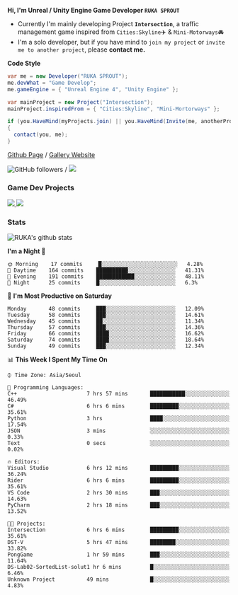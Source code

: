 **Hi, I'm Unreal / Unity Engine Game Developer `RUKA SPROUT`**

- Currently I'm mainly developing Project **`Intersection`**, a traffic management game inspired from `Cities:Skyline`✈️ & `Mini-Motorways`🚘
- I'm a solo developer, but if you have mind to `join my project` or `invite me to another project`, please **contact me.**

**Code Style**

```csharp
var me = new Developer("RUKA SPROUT");
me.devWhat = "Game Develop";
me.gameEngine = { "Unreal Engine 4", "Unity Engine" };
```

```csharp
var mainProject = new Project("Intersection");
mainProject.inspiredFrom = { "Cities:Skyline", "Mini-Mortorways" };

if (you.HaveMind(myProjects.join) || you.HaveMind(Invite(me, anotherProject)))
{
  contact(you, me);
}
```

[Github Page](https://lutca1320.github.io/) / [Gallery Website](https://rukasp.xyz/)

![GitHub followers](https://img.shields.io/github/followers/lutca1320?label=Follow&style=social) / [![](https://img.shields.io/badge/Gmail-lutca1320%40gmail.com-blue)](mailto:lutca1320@gmail.com)

### Game Dev Projects

<a href="https://github.com/lutca1320/Intersection">
  <img src="https://github-readme-stats.vercel.app/api/pin/?username=lutca1320&repo=Intersection" />
</a>
<a href="https://github.com/lutca1320/Together">
  <img src="https://github-readme-stats.vercel.app/api/pin/?username=lutca1320&repo=Together" />
</a>


### Stats

![RUKA's github stats](https://github-readme-stats.vercel.app/api?username=lutca1320&show_icons=true&include_all_commits=true&count_private=true&hide=contribs,prs)

<!--START_SECTION:waka-->
**I'm a Night 🦉** 

```text
🌞 Morning    17 commits     █░░░░░░░░░░░░░░░░░░░░░░░░   4.28% 
🌆 Daytime    164 commits    ██████████░░░░░░░░░░░░░░░   41.31% 
🌃 Evening    191 commits    ████████████░░░░░░░░░░░░░   48.11% 
🌙 Night      25 commits     █░░░░░░░░░░░░░░░░░░░░░░░░   6.3%

```
📅 **I'm Most Productive on Saturday** 

```text
Monday       48 commits     ███░░░░░░░░░░░░░░░░░░░░░░   12.09% 
Tuesday      58 commits     ███░░░░░░░░░░░░░░░░░░░░░░   14.61% 
Wednesday    45 commits     ██░░░░░░░░░░░░░░░░░░░░░░░   11.34% 
Thursday     57 commits     ███░░░░░░░░░░░░░░░░░░░░░░   14.36% 
Friday       66 commits     ████░░░░░░░░░░░░░░░░░░░░░   16.62% 
Saturday     74 commits     ████░░░░░░░░░░░░░░░░░░░░░   18.64% 
Sunday       49 commits     ███░░░░░░░░░░░░░░░░░░░░░░   12.34%

```


📊 **This Week I Spent My Time On** 

```text
⌚︎ Time Zone: Asia/Seoul

💬 Programming Languages: 
C++                      7 hrs 57 mins       ███████████░░░░░░░░░░░░░░   46.49% 
C#                       6 hrs 6 mins        █████████░░░░░░░░░░░░░░░░   35.61% 
Python                   3 hrs               ████░░░░░░░░░░░░░░░░░░░░░   17.54% 
JSON                     3 mins              ░░░░░░░░░░░░░░░░░░░░░░░░░   0.33% 
Text                     0 secs              ░░░░░░░░░░░░░░░░░░░░░░░░░   0.02%

🔥 Editors: 
Visual Studio            6 hrs 12 mins       █████████░░░░░░░░░░░░░░░░   36.24% 
Rider                    6 hrs 6 mins        █████████░░░░░░░░░░░░░░░░   35.61% 
VS Code                  2 hrs 30 mins       ███░░░░░░░░░░░░░░░░░░░░░░   14.63% 
PyCharm                  2 hrs 18 mins       ███░░░░░░░░░░░░░░░░░░░░░░   13.52%

🐱‍💻 Projects: 
Intersection             6 hrs 6 mins        █████████░░░░░░░░░░░░░░░░   35.61% 
DST-V                    5 hrs 47 mins       ████████░░░░░░░░░░░░░░░░░   33.82% 
PongGame                 1 hr 59 mins        ███░░░░░░░░░░░░░░░░░░░░░░   11.64% 
DS-Lab02-SortedList-solut1 hr 6 mins         █░░░░░░░░░░░░░░░░░░░░░░░░   6.46% 
Unknown Project          49 mins             █░░░░░░░░░░░░░░░░░░░░░░░░   4.83%

```


<!--END_SECTION:waka-->
